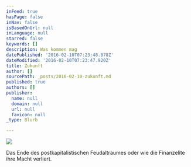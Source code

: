 ```yaml
---
inFeed: true
hasPage: false
inNav: false
isBasedOnUrl: null
inLanguage: null
starred: false
keywords: []
description: Was kommen mag
datePublished: '2016-02-10T07:23:48.878Z'
dateModified: '2016-02-10T07:23:47.920Z'
title: Zukunft
author: []
sourcePath: _posts/2016-02-10-zukunft.md
published: true
authors: []
publisher:
  name: null
  domain: null
  url: null
  favicon: null
_type: Blurb

---
```

![](https://the-grid-user-content.s3-us-west-2.amazonaws.com/15984ab2-5037-4c2f-a927-1f30c0bac32c.jpg)

Das Ende des postkapitalistischen Feudaltraumes oder wie die Finanzelite ihre Macht verliert.